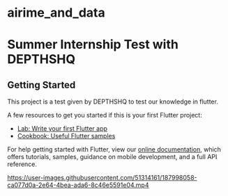 # airime_and_data

# Summer Internship Test with DEPTHSHQ 

## Getting Started

This project is a test given by DEPTHSHQ  to test our knowledge in flutter.

A few resources to get you started if this is your first Flutter project:

- [Lab: Write your first Flutter app](https://flutter.dev/docs/get-started/codelab)
- [Cookbook: Useful Flutter samples](https://flutter.dev/docs/cookbook)

For help getting started with Flutter, view our
[online documentation](https://flutter.dev/docs), which offers tutorials,
samples, guidance on mobile development, and a full API reference.


https://user-images.githubusercontent.com/51314161/187998058-ca077d0a-2e64-4bea-ada6-8c46e5591e04.mp4


